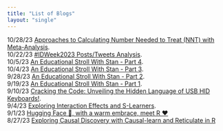 ```yaml
---
title: "List of Blogs"
layout: "single"
---
```


10/28/23 [Approaches to Calculating Number Needed to Treat (NNT) with Meta-Analysis](/blog/metannt).   
10/22/23 [#IDWeek2023 Posts/Tweets Analysis](/blog/idweek2023).   
10/5/23 [An Educational Stroll With Stan - Part 4](/blog/cmdstan4).          
10/4/23 [An Educational Stroll With Stan - Part 3](/blog/cmdstan3).    
9/28/23 [An Educational Stroll With Stan - Part 2](/blog/cmdstan2).     
9/19/23 [An Educational Stroll With Stan - Part 1](/blog/cmdstan1).     
9/10/23 [Cracking the Code: Unveiling the Hidden Language of USB HID Keyboards!](/blog/usb-hid-key-press-report).     
9/4/23 [Exploring Interaction Effects and S-Learners](/blog/interaction-slearner).     
9/1/23 [Hugging Face 🤗, with a warm embrace, meet R️ ❤️](/blog/huggingface)      
8/27/23 [Exploring Causal Discovery with Causal-learn and Reticulate in R](/blog/causal-learn)





